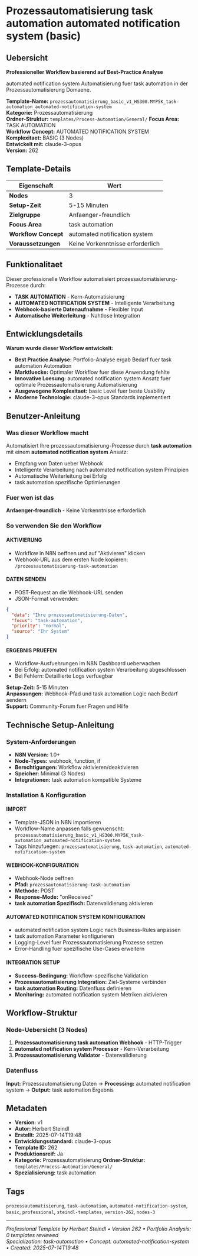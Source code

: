 # Prozessautomatisierung task automation automated notification system (basic)

## Uebersicht

**Professioneller Workflow basierend auf Best-Practice Analyse**

automated notification system Automatisierung fuer task automation in der Prozessautomatisierung Domaene.

**Template-Name:** `prozessautomatisierung_basic_v1_HS300.MYP5K_task-automation_automated-notification-system`  
**Kategorie:** Prozessautomatisierung  
**Ordner-Struktur:** `templates/Process-Automation/General/`
**Focus Area:** TASK AUTOMATION  
**Workflow Concept:** AUTOMATED NOTIFICATION SYSTEM  
**Komplexitaet:** BASIC (3 Nodes)  
**Entwickelt mit:** claude-3-opus  
**Version:** 262

## Template-Details

| **Eigenschaft** | **Wert** |
|------------------|----------|
| **Nodes** | 3 |
| **Setup-Zeit** | 5-15 Minuten |
| **Zielgruppe** | Anfaenger-freundlich |
| **Focus Area** | task automation |
| **Workflow Concept** | automated notification system |
| **Voraussetzungen** | Keine Vorkenntnisse erforderlich |

## Funktionalitaet

Dieser professionelle Workflow automatisiert prozessautomatisierung-Prozesse durch:
- **TASK AUTOMATION** - Kern-Automatisierung
- **AUTOMATED NOTIFICATION SYSTEM** - Intelligente Verarbeitung
- **Webhook-basierte Datenaufnahme** - Flexibler Input
- **Automatische Weiterleitung** - Nahtlose Integration



## Entwicklungsdetails

**Warum wurde dieser Workflow entwickelt:**
- **Best Practice Analyse:** Portfolio-Analyse ergab Bedarf fuer task automation Automation
- **Marktluecke:** Optimaler Workflow fuer diese Anwendung fehlte
- **Innovative Loesung:** automated notification system Ansatz fuer optimale Prozessautomatisierung Automatisierung
- **Ausgewogene Komplexitaet:** basic Level fuer beste Usability
- **Moderne Technologie:** claude-3-opus Standards implementiert

## Benutzer-Anleitung

### Was dieser Workflow macht
Automatisiert Ihre prozessautomatisierung-Prozesse durch **task automation** mit einem **automated notification system** Ansatz:
- Empfang von Daten ueber Webhook
- Intelligente Verarbeitung nach automated notification system Prinzipien
- Automatische Weiterleitung bei Erfolg
- task automation spezifische Optimierungen

### Fuer wen ist das
**Anfaenger-freundlich** - Keine Vorkenntnisse erforderlich

### So verwenden Sie den Workflow

#### AKTIVIERUNG
- Workflow in N8N oeffnen und auf "Aktivieren" klicken
- Webhook-URL aus dem ersten Node kopieren: `/prozessautomatisierung-task-automation`

#### DATEN SENDEN
- POST-Request an die Webhook-URL senden
- JSON-Format verwenden:
```json
{
  "data": "Ihre prozessautomatisierung-Daten",
  "focus": "task-automation",
  "priority": "normal",
  "source": "Ihr System"
}
```

#### ERGEBNIS PRUEFEN
- Workflow-Ausfuehrungen im N8N Dashboard ueberwachen
- Bei Erfolg: automated notification system Verarbeitung abgeschlossen
- Bei Fehlern: Detaillierte Logs verfuegbar

**Setup-Zeit:** 5-15 Minuten  
**Anpassungen:** Webhook-Pfad und task automation Logic nach Bedarf aendern  
**Support:** Community-Forum fuer Fragen und Hilfe

## Technische Setup-Anleitung

### System-Anforderungen
- **N8N Version:** 1.0+ 
- **Node-Types:** webhook, function, if
- **Berechtigungen:** Workflow aktivieren/deaktivieren
- **Speicher:** Minimal (3 Nodes)
- **Integrationen:** task automation kompatible Systeme

### Installation & Konfiguration

#### IMPORT
- Template-JSON in N8N importieren
- Workflow-Name anpassen falls gewuenscht: `prozessautomatisierung_basic_v1_HS300.MYP5K_task-automation_automated-notification-system`
- Tags hinzufuegen: `prozessautomatisierung`, `task-automation`, `automated-notification-system`

#### WEBHOOK-KONFIGURATION
- Webhook-Node oeffnen
- **Pfad:** `prozessautomatisierung-task-automation`
- **Methode:** POST
- **Response-Mode:** "onReceived"
- **task automation Spezifisch:** Datenvalidierung aktivieren

#### AUTOMATED NOTIFICATION SYSTEM KONFIGURATION
- automated notification system Logic nach Business-Rules anpassen
- task automation Parameter konfigurieren
- Logging-Level fuer Prozessautomatisierung Prozesse setzen
- Error-Handling fuer spezifische Use-Cases erweitern

#### INTEGRATION SETUP
- **Success-Bedingung:** Workflow-spezifische Validation
- **Prozessautomatisierung Integration:** Ziel-Systeme verbinden
- **task automation Routing:** Datenfluss definieren
- **Monitoring:** automated notification system Metriken aktivieren

## Workflow-Struktur

### Node-Uebersicht (3 Nodes)

1. **Prozessautomatisierung task automation Webhook** - HTTP-Trigger
2. **automated notification system Processor** - Kern-Verarbeitung
3. **Prozessautomatisierung Validator** - Datenvalidierung








### Datenfluss
**Input:** Prozessautomatisierung Daten -> **Processing:** automated notification system -> **Output:** task automation Ergebnis

## Metadaten

- **Version:** v1
- **Autor:** Herbert Steindl
- **Erstellt:** 2025-07-14T19:48
- **Entwicklungsstandard:** claude-3-opus
- **Template ID:** 262
- **Produktionsreif:** Ja
- **Kategorie:** Prozessautomatisierung
**Ordner-Struktur:** `templates/Process-Automation/General/`
- **Spezialisierung:** task automation

## Tags

`prozessautomatisierung`, `task-automation`, `automated-notification-system`, `basic`, `professional`, `steindl-templates`, `version-262`, `nodes-3`

---

*Professional Template by Herbert Steindl • Version 262 • Portfolio Analysis: 0 templates reviewed*  
*Specialization: task-automation • Concept: automated-notification-system • Created: 2025-07-14T19:48*
